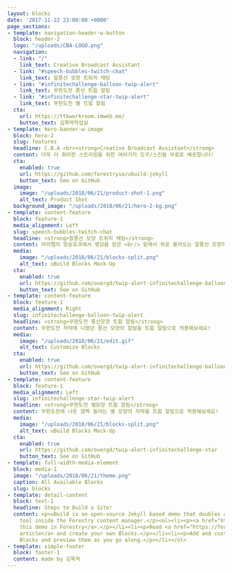 ```yaml
---
layout: blocks
date: '2017-11-22 23:00:00 +0000'
page_sections:
- template: navigation-header-w-button
  block: header-2
  logo: "/uploads/CBA-LOGO.png"
  navigation:
  - link: "/"
    link_text: Creative Broadcast Assistant
  - link: "#speech-bubbles-twitch-chat"
    link_text: 말풍선 모양 트위치 채팅
  - link: "#infinitechallenge-balloon-twip-alert"
    link_text: 무한도전 풍선 트윕 알림
  - link: "#infinitechallenge-star-twip-alert"
    link_text: 무한도전 별 트윕 알림
  cta:
    url: https://ttkworkroom.imweb.me/
    button_text: 김뚝딱작업실
- template: hero-banner-w-image
  block: hero-2
  slug: features
  headline: C.B.A <br><strong>Creative Broadcast Assistant</strong>
  content: 더욱 더 화려한 스트리밍을 위한 여러가지 도구/스킨을 무료로 배포합니다! 
  cta:
    enabled: true
    url: https://github.com/forestryio/ubuild-jekyll
    button_text: See on GitHub
  image:
    image: "/uploads/2018/06/21/product-shot-1.png"
    alt_text: Product Shot
  background_image: "/uploads/2018/06/21/hero-2-bg.png"
- template: content-feature
  block: feature-1
  media_alignment: Left
  slug: speech-bubbles-twitch-chat
  headline: <strong>말풍선 모양 트위치 채팅</strong>
  content: 마리텔의 방송효과에서 영감을 받은 <br/> 밑에서 위로 올라오는 말풍선 모양의 트위치 채팅창
  media:
    image: "/uploads/2018/06/21/blocks-split.png"
    alt_text: uBuild Blocks Mock-Up
  cta:
    enabled: true
    url: https://github.com/overgd/twip-alert-infinitechallenge-balloon
    button_text: See on GitHub
- template: content-feature
  block: feature-1
  media_alignment: Right
  slug: infinitechallenge-balloon-twip-alert
  headline: <strong>무한도전 풍선모양 트윕 알림</strong>
  content: 무한도전 자막에 나왔던 풍선 모양의 알림을 트윕 알림으로 적용해보세요!
  media:
    image: "/uploads/2018/06/21/edit.gif"
    alt_text: Customize Blocks
  cta:
    enabled: true
    url: https://github.com/overgd/twip-alert-infinitechallenge-balloon
    button_text: See on GitHub
- template: content-feature
  block: feature-1
  media_alignment: Left
  slug: infinitechallenge-star-twip-alert
  headline: <strong>무한도전 별모양 트윕 알림</strong>
  content: 무한도전에 나온 깜짝 놀라는 별 모양의 자막을 트윕 알림으로 적용해보세요!
  media:
    image: "/uploads/2018/06/21/blocks-split.png"
    alt_text: uBuild Blocks Mock-Up
  cta:
    enabled: true
    url: https://github.com/overgd/twip-alert-infinitechallenge-star
    button_text: See on GitHub
- template: full-width-media-element
  block: media-1
  image: "/uploads/2018/06/21/theme.png"
  caption: All Available Blocks
  slug: blocks
- template: detail-content
  block: text-1
  headline: Steps to Build a Site!
  content: <p>uBuild is an open-source Jekyll based demo that doubles as a builder
    tool inside the Forestry content manager.</p><ol><li><p><a href="https://app.forestry.io/quick-start?repo=forestryio/ubuild-jekyll&provider=github&engine=jekyll">Import
    this demo in Forestry</a>.</p></li><li><p>Read <a href="https://forestry.io/blog/ubuild-a-new-theme-for-static-sites-using-blocks/">our
    article</a> and create your own Blocks.</p></li><li><p>Add and customize the available
    Blocks and preview them as you go along.</p></li></ol>
- template: simple-footer
  block: footer-1
  content: made by 김뚝딱
---
```


